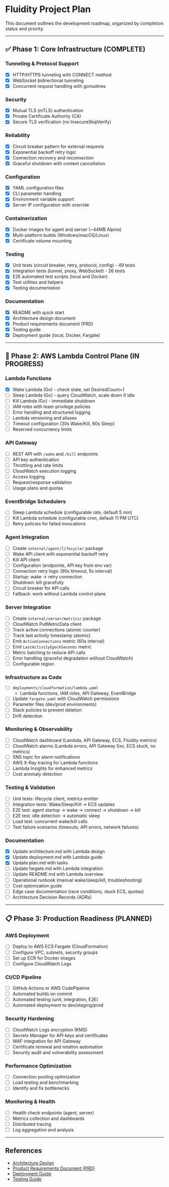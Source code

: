 # Fluidity Project Plan

This document outlines the development roadmap, organized by completion status and priority.

---

## ✅ Phase 1: Core Infrastructure (COMPLETE)

### Tunneling & Protocol Support
- [x] HTTP/HTTPS tunneling with CONNECT method
- [x] WebSocket bidirectional tunneling
- [x] Concurrent request handling with goroutines

### Security
- [x] Mutual TLS (mTLS) authentication
- [x] Private Certificate Authority (CA)
- [x] Secure TLS verification (no InsecureSkipVerify)

### Reliability
- [x] Circuit breaker pattern for external requests
- [x] Exponential backoff retry logic
- [x] Connection recovery and reconnection
- [x] Graceful shutdown with context cancellation

### Configuration
- [x] YAML configuration files
- [x] CLI parameter handling
- [x] Environment variable support
- [x] Server IP configuration with override

### Containerization
- [x] Docker images for agent and server (~44MB Alpine)
- [x] Multi-platform builds (Windows/macOS/Linux)
- [x] Certificate volume mounting

### Testing
- [x] Unit tests (circuit breaker, retry, protocol, config) - 49 tests
- [x] Integration tests (tunnel, proxy, WebSocket) - 26 tests
- [x] E2E automated test scripts (local and Docker)
- [x] Test utilities and helpers
- [x] Testing documentation

### Documentation
- [x] README with quick start
- [x] Architecture design document
- [x] Product requirements document (PRD)
- [x] Testing guide
- [x] Deployment guide (local, Docker, Fargate)

---

## 🚧 Phase 2: AWS Lambda Control Plane (IN PROGRESS)

### Lambda Functions
- [x] Wake Lambda (Go) - check state, set DesiredCount=1
- [ ] Sleep Lambda (Go) - query CloudWatch, scale down if idle
- [ ] Kill Lambda (Go) - immediate shutdown
- [ ] IAM roles with least-privilege policies
- [ ] Error handling and structured logging
- [ ] Lambda versioning and aliases
- [ ] Timeout configuration (30s Wake/Kill, 60s Sleep)
- [ ] Reserved concurrency limits

### API Gateway
- [ ] REST API with `/wake` and `/kill` endpoints
- [ ] API key authentication
- [ ] Throttling and rate limits
- [ ] CloudWatch execution logging
- [ ] Access logging
- [ ] Request/response validation
- [ ] Usage plans and quotas

### EventBridge Schedulers
- [ ] Sleep Lambda schedule (configurable rate, default 5 min)
- [ ] Kill Lambda schedule (configurable cron, default 11 PM UTC)
- [ ] Retry policies for failed invocations

### Agent Integration
- [ ] Create `internal/agent/lifecycle/` package
- [ ] Wake API client with exponential backoff retry
- [ ] Kill API client
- [ ] Configuration (endpoints, API key from env var)
- [ ] Connection retry logic (90s timeout, 5s interval)
- [ ] Startup: wake → retry connection
- [ ] Shutdown: kill gracefully
- [ ] Circuit breaker for API calls
- [ ] Fallback: work without Lambda control plane

### Server Integration
- [ ] Create `internal/server/metrics/` package
- [ ] CloudWatch PutMetricData client
- [ ] Track active connections (atomic counter)
- [ ] Track last activity timestamp (atomic)
- [ ] Emit `ActiveConnections` metric (60s interval)
- [ ] Emit `LastActivityEpochSeconds` metric
- [ ] Metric batching to reduce API calls
- [ ] Error handling (graceful degradation without CloudWatch)
- [ ] Configurable region

### Infrastructure as Code
- [ ] `deployments/cloudformation/lambda.yaml`
  - Lambda functions, IAM roles, API Gateway, EventBridge
- [ ] Update `fargate.yaml` with CloudWatch permissions
- [ ] Parameter files (dev/prod environments)
- [ ] Stack policies to prevent deletion
- [ ] Drift detection

### Monitoring & Observability
- [ ] CloudWatch dashboard (Lambda, API Gateway, ECS, Fluidity metrics)
- [ ] CloudWatch alarms (Lambda errors, API Gateway 5xx, ECS stuck, no metrics)
- [ ] SNS topic for alarm notifications
- [ ] AWS X-Ray tracing for Lambda functions
- [ ] Lambda Insights for enhanced metrics
- [ ] Cost anomaly detection

### Testing & Validation
- [ ] Unit tests: lifecycle client, metrics emitter
- [ ] Integration tests: Wake/Sleep/Kill → ECS updates
- [ ] E2E test: agent startup → wake → connect → shutdown → kill
- [ ] E2E test: idle detection → automatic sleep
- [ ] Load test: concurrent wake/kill calls
- [ ] Test failure scenarios (timeouts, API errors, network failures)

### Documentation
- [x] Update architecture.md with Lambda design
- [x] Update deployment.md with Lambda guide
- [x] Update plan.md with tasks
- [ ] Update fargate.md with Lambda integration
- [ ] Update README.md with Lambda overview
- [ ] Operational runbook (manual wake/sleep/kill, troubleshooting)
- [ ] Cost optimization guide
- [ ] Edge case documentation (race conditions, stuck ECS, quotas)
- [ ] Architecture Decision Records (ADRs)

---

## 📋 Phase 3: Production Readiness (PLANNED)

### AWS Deployment
- [ ] Deploy to AWS ECS Fargate (CloudFormation)
- [ ] Configure VPC, subnets, security groups
- [ ] Set up ECR for Docker images
- [ ] Configure CloudWatch Logs

### CI/CD Pipeline
- [ ] GitHub Actions or AWS CodePipeline
- [ ] Automated builds on commit
- [ ] Automated testing (unit, integration, E2E)
- [ ] Automated deployment to dev/staging/prod

### Security Hardening
- [ ] CloudWatch Logs encryption (KMS)
- [ ] Secrets Manager for API keys and certificates
- [ ] WAF integration for API Gateway
- [ ] Certificate renewal and rotation automation
- [ ] Security audit and vulnerability assessment

### Performance Optimization
- [ ] Connection pooling optimization
- [ ] Load testing and benchmarking
- [ ] Identify and fix bottlenecks

### Monitoring & Health
- [ ] Health check endpoints (agent, server)
- [ ] Metrics collection and dashboards
- [ ] Distributed tracing
- [ ] Log aggregation and analysis

---

## References

- [Architecture Design](architecture.md)
- [Product Requirements Document (PRD)](PRD.md)
- [Deployment Guide](deployment.md)
- [Testing Guide](testing.md)
